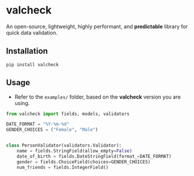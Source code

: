 # valcheck
An open-source, lightweight, highly performant, and **predictable** library for quick data validation.

## Installation
```
pip install valcheck
```

## Usage
- Refer to the `examples/` folder, based on the **valcheck** version you are using.

```python
from valcheck import fields, models, validators

DATE_FORMAT = "%Y-%m-%d"
GENDER_CHOICES = ("Female", "Male")


class PersonValidator(validators.Validator):
    name = fields.StringField(allow_empty=False)
    date_of_birth = fields.DateStringField(format_=DATE_FORMAT)
    gender = fields.ChoiceField(choices=GENDER_CHOICES)
    num_friends = fields.IntegerField()
```


